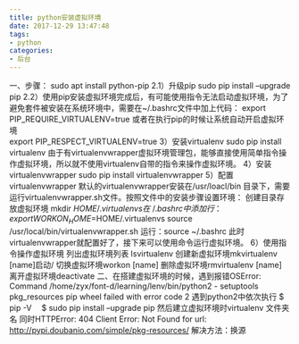 ```yaml
---
title: python安装虚拟环境
date: 2017-12-29 13:47:48
tags:
- python
categories:
- 后台
---
```


一、步骤：
sudo apt install python-pip
2.1）升级pip
sudo pip install –upgrade pip
2.2）使用pip安装虚拟环境完成后，有可能使用指令无法启动虚拟环境，为了避免套件被安装在系统环境中，需要在~/.bashrc文件中加上代码：
export PIP_REQUIRE_VIRTUALENV=true
或者在执行pip的时候让系统自动开启虚拟环境<br>export PIP_RESPECT_VIRTUALENV=true
3）安装virtualenv
sudo pip install virtualenv
由于有virtualenvwrapper虚拟环境管理包，能够直接使用简单指令操作虚拟环境，所以就不使用virtualenv自带的指令来操作虚拟环境。
4）安装virtualenvwrapper
sudo pip install virtualenvwrapper
5）配置virtualenvwrapper
默认的virtualenvwrapper安装在/usr/loacl/bin 目录下，需要运行virtualenvwrapper.sh文件。按照文件中的安装步骤设置环境：
创建目录存放虚拟环境
mkdir $HOME/.virtualenvs
在~/.bashrc中添加行：
export WORKON_HOME=$HOME/.virtualenvs
source /usr/local/bin/virtualenvwrapper.sh
运行：source ~/.bashrc
此时virtualenvwrapper就配置好了，接下来可以使用命令运行虚拟环境。
6）使用指令操作虚拟环境
列出虚拟环境列表
lsvirtualenv
创建新虚拟环境mkvirtualenv [name]启动/
切换虚拟环境workon [name]
删除虚拟环境rmvirtualenv [name]
离开虚拟环境deactivate
二、在搭建虚拟环境的时候，遇到报错OSError: Command /home/zyx/font-d/learning/lenv/bin/python2 - setuptools pkg_resources pip wheel failed with error code 2
遇到python2中依次执行
$ pip -V　
$ sudo pip install –upgrade pip
然后建立虚拟环境时virtualenv 文件夹名
同时HTTPError: 404 Client Error: Not Found for url: http://pypi.doubanio.com/simple/pkg-resources/
解决方法：换源
